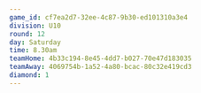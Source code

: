 ```yaml
---
game_id: cf7ea2d7-32ee-4c87-9b30-ed101310a3e4
division: U10
round: 12
day: Saturday
time: 8.30am
teamHome: 4b33c194-8e45-4dd7-b027-70e47d183035
teamAway: 4069754b-1a52-4a80-bcac-80c32e419cd3
diamond: 1
---
```

